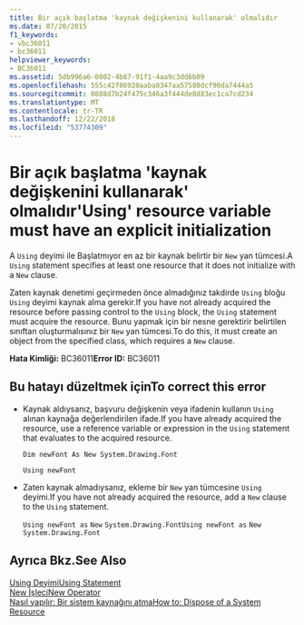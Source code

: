 ```yaml
---
title: Bir açık başlatma 'kaynak değişkenini kullanarak' olmalıdır
ms.date: 07/20/2015
f1_keywords:
- vbc36011
- bc36011
helpviewer_keywords:
- BC36011
ms.assetid: 5db996a6-0802-4b67-91f1-4aa9c3dd6b09
ms.openlocfilehash: 555c42f86920aaba8347aa57580dcf90da7444a5
ms.sourcegitcommit: 0888d7b24f475c346a3f444de8d83ec1ca7cd234
ms.translationtype: MT
ms.contentlocale: tr-TR
ms.lasthandoff: 12/22/2018
ms.locfileid: "53774309"
---
```

# <a name="using-resource-variable-must-have-an-explicit-initialization"></a><span data-ttu-id="a826d-102">Bir açık başlatma 'kaynak değişkenini kullanarak' olmalıdır</span><span class="sxs-lookup"><span data-stu-id="a826d-102">'Using' resource variable must have an explicit initialization</span></span>
<span data-ttu-id="a826d-103">A `Using` deyimi ile Başlatmıyor en az bir kaynak belirtir bir `New` yan tümcesi.</span><span class="sxs-lookup"><span data-stu-id="a826d-103">A `Using` statement specifies at least one resource that it does not initialize with a `New` clause.</span></span>  
  
 <span data-ttu-id="a826d-104">Zaten kaynak denetimi geçirmeden önce almadığınız takdirde `Using` bloğu `Using` deyimi kaynak alma gerekir.</span><span class="sxs-lookup"><span data-stu-id="a826d-104">If you have not already acquired the resource before passing control to the `Using` block, the `Using` statement must acquire the resource.</span></span> <span data-ttu-id="a826d-105">Bunu yapmak için bir nesne gerektirir belirtilen sınıftan oluşturmalısınız bir `New` yan tümcesi.</span><span class="sxs-lookup"><span data-stu-id="a826d-105">To do this, it must create an object from the specified class, which requires a `New` clause.</span></span>  
  
 <span data-ttu-id="a826d-106">**Hata Kimliği:** BC36011</span><span class="sxs-lookup"><span data-stu-id="a826d-106">**Error ID:** BC36011</span></span>  
  
## <a name="to-correct-this-error"></a><span data-ttu-id="a826d-107">Bu hatayı düzeltmek için</span><span class="sxs-lookup"><span data-stu-id="a826d-107">To correct this error</span></span>  
  
-   <span data-ttu-id="a826d-108">Kaynak aldıysanız, başvuru değişkenin veya ifadenin kullanın `Using` alınan kaynağa değerlendirilen ifade.</span><span class="sxs-lookup"><span data-stu-id="a826d-108">If you have already acquired the resource, use a reference variable or expression in the `Using` statement that evaluates to the acquired resource.</span></span>  
  
     `Dim newFont As New System.Drawing.Font`  
  
     `Using newFont`  
  
-   <span data-ttu-id="a826d-109">Zaten kaynak almadıysanız, ekleme bir `New` yan tümcesine `Using` deyimi.</span><span class="sxs-lookup"><span data-stu-id="a826d-109">If you have not already acquired the resource, add a `New` clause to the `Using` statement.</span></span>  
  
     <span data-ttu-id="a826d-110">`Using newFont as`   `New`   `System.Drawing.Font`</span><span class="sxs-lookup"><span data-stu-id="a826d-110">`Using newFont as`   `New`   `System.Drawing.Font`</span></span>  
  
## <a name="see-also"></a><span data-ttu-id="a826d-111">Ayrıca Bkz.</span><span class="sxs-lookup"><span data-stu-id="a826d-111">See Also</span></span>  
 [<span data-ttu-id="a826d-112">Using Deyimi</span><span class="sxs-lookup"><span data-stu-id="a826d-112">Using Statement</span></span>](../../visual-basic/language-reference/statements/using-statement.md)  
 [<span data-ttu-id="a826d-113">New İşleci</span><span class="sxs-lookup"><span data-stu-id="a826d-113">New Operator</span></span>](../../visual-basic/language-reference/operators/new-operator.md)  
 [<span data-ttu-id="a826d-114">Nasıl yapılır: Bir sistem kaynağını atma</span><span class="sxs-lookup"><span data-stu-id="a826d-114">How to: Dispose of a System Resource</span></span>](../../visual-basic/programming-guide/language-features/control-flow/how-to-dispose-of-a-system-resource.md)
